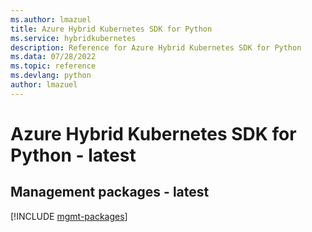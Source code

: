 ```yaml
---
ms.author: lmazuel
title: Azure Hybrid Kubernetes SDK for Python
ms.service: hybridkubernetes
description: Reference for Azure Hybrid Kubernetes SDK for Python
ms.data: 07/28/2022
ms.topic: reference
ms.devlang: python
author: lmazuel
---
```

# Azure Hybrid Kubernetes SDK for Python - latest

## Management packages - latest
[!INCLUDE [mgmt-packages](hybrid-kubernetes-mgmt-index.md)]